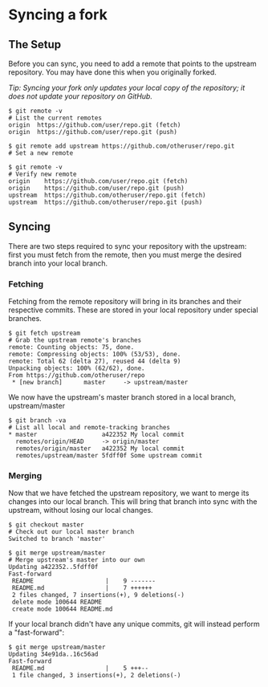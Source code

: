# Syncing a fork

## The Setup

Before you can sync, you need to add a remote that points to the upstream repository. You may have done this when you originally forked.

*Tip: Syncing your fork only updates your local copy of the repository; it does not update your repository on GitHub.*

```
$ git remote -v
# List the current remotes
origin  https://github.com/user/repo.git (fetch)
origin  https://github.com/user/repo.git (push)

$ git remote add upstream https://github.com/otheruser/repo.git
# Set a new remote

$ git remote -v
# Verify new remote
origin    https://github.com/user/repo.git (fetch)
origin    https://github.com/user/repo.git (push)
upstream  https://github.com/otheruser/repo.git (fetch)
upstream  https://github.com/otheruser/repo.git (push)
```

## Syncing

There are two steps required to sync your repository with the upstream: first you must fetch from the remote, then you must merge the desired branch into your local branch.

### Fetching

Fetching from the remote repository will bring in its branches and their respective commits. These are stored in your local repository under special branches.

```
$ git fetch upstream
# Grab the upstream remote's branches
remote: Counting objects: 75, done.
remote: Compressing objects: 100% (53/53), done.
remote: Total 62 (delta 27), reused 44 (delta 9)
Unpacking objects: 100% (62/62), done.
From https://github.com/otheruser/repo
 * [new branch]      master     -> upstream/master
 ```

We now have the upstream's master branch stored in a local branch, upstream/master

```
$ git branch -va
# List all local and remote-tracking branches
* master                  a422352 My local commit
  remotes/origin/HEAD     -> origin/master
  remotes/origin/master   a422352 My local commit
  remotes/upstream/master 5fdff0f Some upstream commit
  ```

### Merging

Now that we have fetched the upstream repository, we want to merge its changes into our local branch. This will bring that branch into sync with the upstream, without losing our local changes.

```
$ git checkout master
# Check out our local master branch
Switched to branch 'master'

$ git merge upstream/master
# Merge upstream's master into our own
Updating a422352..5fdff0f
Fast-forward
 README                    |    9 -------
 README.md                 |    7 ++++++
 2 files changed, 7 insertions(+), 9 deletions(-)
 delete mode 100644 README
 create mode 100644 README.md
 ```

If your local branch didn't have any unique commits, git will instead perform a "fast-forward":

```
$ git merge upstream/master
Updating 34e91da..16c56ad
Fast-forward
 README.md                 |    5 +++--
 1 file changed, 3 insertions(+), 2 deletions(-)
```
